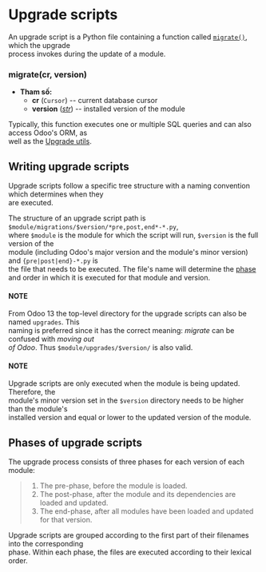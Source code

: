 # Upgrade scripts

An upgrade script is a Python file containing a function called [`migrate()`](upgrade_scripts.md#migrate), which the upgrade\
process invokes during the update of a module.

### migrate(cr, version)

* **Tham số:**
  * **cr** (`Cursor`) -- current database cursor
  * **version** ([_str_](https://docs.python.org/3/library/stdtypes.html#str)) -- installed version of the module

Typically, this function executes one or multiple SQL queries and can also access Odoo's ORM, as\
well as the [Upgrade utils](developer/reference/upgrades/upgrade_utils.md).

## Writing upgrade scripts

Upgrade scripts follow a specific tree structure with a naming convention which determines when they\
are executed.

The structure of an upgrade script path is `$module/migrations/$version/*pre,post,end*-*.py`,\
where `$module` is the module for which the script will run, `$version` is the full version of the\
module (including Odoo's major version and the module's minor version) and `{pre|post|end}-*.py` is\
the file that needs to be executed. The file's name will determine the [phase](upgrade_scripts.md#upgrade-scripts-phases) and order in which it is executed for that module and version.

#### NOTE

From Odoo 13 the top-level directory for the upgrade scripts can also be named `upgrades`. This\
naming is preferred since it has the correct meaning: _migrate_ can be confused with _moving out_\
_of Odoo_. Thus `$module/upgrades/$version/` is also valid.

#### NOTE

Upgrade scripts are only executed when the module is being updated. Therefore, the\
module's minor version set in the `$version` directory needs to be higher than the module's\
installed version and equal or lower to the updated version of the module.

## Phases of upgrade scripts

The upgrade process consists of three phases for each version of each module:

> 1. The pre-phase, before the module is loaded.
> 2. The post-phase, after the module and its dependencies are loaded and updated.
> 3. The end-phase, after all modules have been loaded and updated for that version.

Upgrade scripts are grouped according to the first part of their filenames into the corresponding\
phase. Within each phase, the files are executed according to their lexical order.
